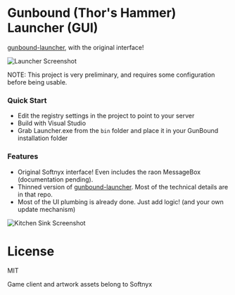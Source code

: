 # Gunbound (Thor's Hammer) Launcher (GUI)

[gunbound-launcher](https://github.com/jglim/gunbound-launcher), with the original interface!

![Launcher Screenshot](https://raw.github.com/jglim/gunbound-launcher-gui/master/Other/launcher.png)

NOTE: This project is very preliminary, and requires some configuration before being usable.

### Quick Start

- Edit the registry settings in the project to point to your server
- Build with Visual Studio
- Grab Launcher.exe from the `bin` folder and place it in your GunBound installation folder

### Features

- Original Softnyx interface! Even includes the raon MessageBox (documentation pending).
- Thinned version of [gunbound-launcher](https://github.com/jglim/gunbound-launcher). Most of the technical details are in that repo.
- Most of the UI plumbing is already done. Just add logic! (and your own update mechanism)

![Kitchen Sink Screenshot](https://raw.github.com/jglim/gunbound-launcher-gui/master/Other/kitchen_sink.gif)

# License

MIT

Game client and artwork assets belong to Softnyx